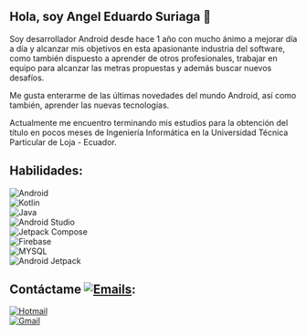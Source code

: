 ## Hola, soy Angel Eduardo Suriaga 👋

Soy desarrollador Android desde hace 1 año con mucho ánimo a mejorar día a día y alcanzar mis objetivos en esta apasionante industria del software, como también dispuesto a aprender de otros profesionales, trabajar en equipo para alcanzar las metras propuestas y además buscar nuevos desafíos.

Me gusta enterarme de las últimas novedades del mundo Android, así como también, aprender las nuevas tecnologías.

Actualmente me encuentro terminando mis estudios para la obtención del título en pocos meses de Ingeniería Informática en la Universidad Técnica Particular de Loja - Ecuador.

## Habilidades:
![Android](https://img.shields.io/badge/Android-2EDF85?style=for-the-badge&logo=android&logoColor=white&labelColor=blue)</br>
![Kotlin](https://img.shields.io/badge/Kotlin-515ED8?style=for-the-badge&logo=kotlin&logoColor=white&labelColor=blue)</br>
![Java](https://img.shields.io/badge/Java-red?style=for-the-badge&logo=java&logoColor=white&labelColor=blue)</br>
![Android Studio](https://img.shields.io/badge/Android%20Studio-4385F5?style=for-the-badge&logo=android%20studio&logoColor=white&labelColor=blue)</br>
![Jetpack Compose](https://img.shields.io/badge/Jetpack%20Compose-083042?style=for-the-badge&logo=jetpack%20compose&logoColor=white&labelColor=blue)</br>
![Firebase](https://img.shields.io/badge/Firebase-F2C12B?style=for-the-badge&logo=firebase&logoColor=white&labelColor=blue)</br>
![MYSQL](https://img.shields.io/badge/Mysql-00618B?style=for-the-badge&logo=mysql&logoColor=white&labelColor=blue)</br>
![Android Jetpack](https://img.shields.io/badge/Android%20Jetpack-1D9C5A?style=for-the-badge&logo=android&logoColor=white&labelColor=blue)</br>

## Contáctame [![Emails](https://img.shields.io/badge/-emails-003399?style=flat-square&logo=protonmail)]():
[![Hotmail](https://img.shields.io/badge/Hotmail-036BB9?style=for-the-badge&logo=microsoft&logoColor=white&labelColor=red)](https://outlook.office.com/mail/deeplink/compose?popoutv2=1&to=angelsuriaga@hotmail.com)</br>
[![Gmail](https://img.shields.io/badge/Gmail-036BB9?style=for-the-badge&logo=gmail&logoColor=white&labelColor=red)](https://mail.google.com/mail/u/0/?fs=1&to=angelsuriaga93@gmail.com&tf=cm)</br>
